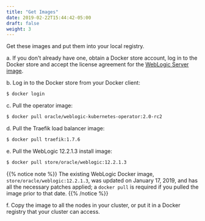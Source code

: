 ```yaml
---
title: "Get Images"
date: 2019-02-22T15:44:42-05:00
draft: false
weight: 3
---
```


Get these images and put them into your local registry.

a.  If you don't already have one, obtain a Docker store account, log in to the Docker store
    and accept the license agreement for the [WebLogic Server image](https://hub.docker.com/_/oracle-weblogic-server-12c).

b.  Log in to the Docker store from your Docker client:

```bash
$ docker login
```

c.	Pull the operator image:

```bash
$ docker pull oracle/weblogic-kubernetes-operator:2.0-rc2
```

d.	Pull the Traefik load balancer image:

```bash
$ docker pull traefik:1.7.6
```

e.	Pull the WebLogic 12.2.1.3 install image:

```bash
$ docker pull store/oracle/weblogic:12.2.1.3
```  

{{% notice note %}}
The existing WebLogic Docker image, `store/oracle/weblogic:12.2.1.3`, was updated on January 17, 2019, and has all the necessary patches applied; a `docker pull` is required if you pulled the image prior to that date.
{{% /notice %}}


f. Copy the image to all the nodes in your cluster, or put it in a Docker registry that your cluster can access.
